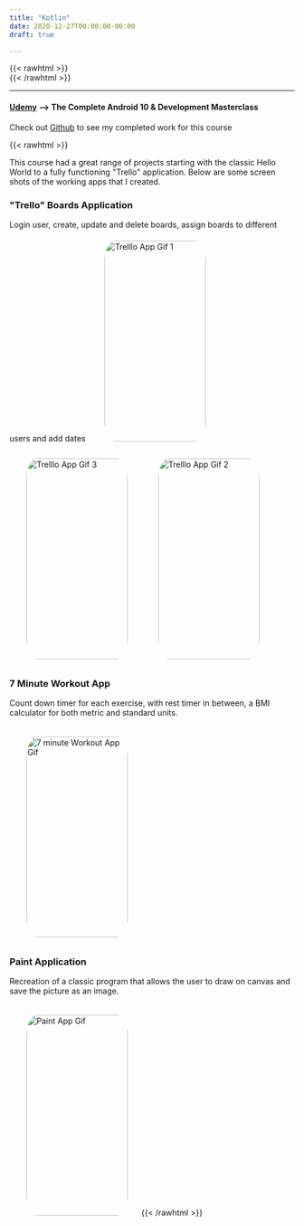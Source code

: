 ```yaml
---
title: "Kotlin"
date: 2020-12-27T00:00:00-00:00
draft: true

---
```

{{< rawhtml >}}
<br />
{{< /rawhtml >}}

***

#### [Udemy](https://www.udemy.com/course/android-kotlin-developer/) --> The Complete Android 10 & Development Masterclass

Check out [Github](https://github.com/katiewhelan/Kotlin) to see my completed work for this course

{{< rawhtml >}}
<style>
img {
  border-radius: 10%;
  margin: 20px 20px 10px 30px;
}
</style>
<p>This course had a great range of projects starting with the classic Hello World to a fully functioning "Trello" application.  Below are some screen shots of the working apps that I created. </p>
<!-- <p>The biggest challenge for this course was that some of</p> -->
<h3>
<h3>"Trello" Boards Application</h3>
<p>Login user, create, update and delete boards, assign boards to different users and add dates
<img src="/images/kotlin/Trello4.gif" alt="Trelllo App Gif 1" width ="179" height ="355"/>
<img src="/images/kotlin/Trello2.gif" alt="Trelllo App Gif 3" width ="179" height ="355"/>
<img src="/images/kotlin/Trello5.gif" alt="Trelllo App Gif 2" width ="179" height ="355"/>
<h3>7 Minute Workout App </h3>
<p>Count down timer for each exercise, with rest timer in between, a BMI calculator for both metric and standard units.</p>
<img src="/images/kotlin/7Minute.gif" alt="7 minute Workout App Gif" width="179" height="355" />
<h3>Paint Application</h3>
<p>Recreation of a classic program that allows the user to draw on canvas and save the picture as an image.</P>
<img src="/images/kotlin/Draw.gif" alt="Paint App Gif" width ="179" height ="355"/>
{{< /rawhtml >}}
